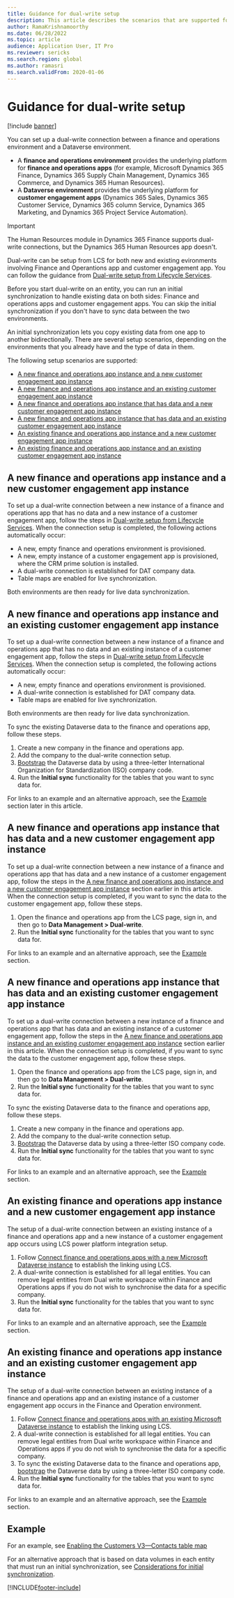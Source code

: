 ```yaml
---
title: Guidance for dual-write setup
description: This article describes the scenarios that are supported for dual-write setup.
author: RamaKrishnamoorthy
ms.date: 06/28/2022
ms.topic: article
audience: Application User, IT Pro
ms.reviewer: sericks
ms.search.region: global
ms.author: ramasri
ms.search.validFrom: 2020-01-06
---
```


# Guidance for dual-write setup

[!include [banner](../../includes/banner.md)]



You can set up a dual-write connection between a finance and operations environment and a Dataverse environment.

+ A **finance and operations environment** provides the underlying platform for **finance and operations apps** (for example, Microsoft Dynamics 365 Finance, Dynamics 365 Supply Chain Management, Dynamics 365 Commerce, and Dynamics 365 Human Resources).
+ A **Dataverse environment** provides the underlying platform for **customer engagement apps** (Dynamics 365 Sales, Dynamics 365 Customer Service, Dynamics 365 column Service, Dynamics 365 Marketing, and Dynamics 365 Project Service Automation).


> [!IMPORTANT]
> The Human Resources module in Dynamics 365 Finance supports dual-write connections, but the Dynamics 365 Human Resources app doesn't.

Dual-write can be setup from LCS for both new and existing evironments involving Finance and Operantions app and customer engagement app. You can follow the guidance from [Dual-write setup from Lifecycle Services](lcs-setup.md).

Before you start dual-write on an entity, you can run an initial synchronization to handle existing data on both sides: Finance and operations apps and customer engagement apps. You can skip the initial synchronization if you don't have to sync data between the two environments.

An initial synchronization lets you copy existing data from one app to another bidirectionally. There are several setup scenarios, depending on the environments that you already have and the type of data in them.

The following setup scenarios are supported:

+ [A new finance and operations app instance and a new customer engagement app instance](#new-new)
+ [A new finance and operations app instance and an existing customer engagement app instance](#new-existing)
+ [A new finance and operations app instance that has data and a new customer engagement app instance](#new-data-new)
+ [A new finance and operations app instance that has data and an existing customer engagement app instance](#new-data-existing)
+ [An existing finance and operations app instance and a new customer engagement app instance](#existing-new)
+ [An existing finance and operations app instance and an existing customer engagement app instance](#existing-existing)

## <a id="new-new"></a>A new finance and operations app instance and a new customer engagement app instance

To set up a dual-write connection between a new instance of a finance and operations app that has no data and a new instance of a customer engagement app, follow the steps in [Dual-write setup from Lifecycle Services](lcs-setup.md). When the connection setup is completed, the following actions automatically occur:

- A new, empty finance and operations environment is provisioned.
- A new, empty instance of a customer engagement app is provisioned, where the CRM prime solution is installed.
- A dual-write connection is established for DAT company data.
- Table maps are enabled for live synchronization.

Both environments are then ready for live data synchronization.

## <a id="new-existing"></a>A new finance and operations app instance and an existing customer engagement app instance

To set up a dual-write connection between a new instance of a finance and operations app that has no data and an existing instance of a customer engagement app, follow the steps in [Dual-write setup from Lifecycle Services](lcs-setup.md). When the connection setup is completed, the following actions automatically occur:

- A new, empty finance and operations environment is provisioned.
- A dual-write connection is established for DAT company data.
- Table maps are enabled for live synchronization.

Both environments are then ready for live data synchronization.

To sync the existing Dataverse data to the finance and operations app, follow these steps.

1. Create a new company in the finance and operations app.
2. Add the company to the dual-write connection setup.
3. [Bootstrap](bootstrap-company-data.md) the Dataverse data by using a three-letter International Organization for Standardization (ISO) company code.
4. Run the **Initial sync** functionality for the tables that you want to sync data for.

For links to an example and an alternative approach, see the [Example](#example) section later in this article.

## <a id="new-data-new"></a>A new finance and operations app instance that has data and a new customer engagement app instance

To set up a dual-write connection between a new instance of a finance and operations app that has data and a new instance of a customer engagement app, follow the steps in the [A new finance and operations app instance and a new customer engagement app instance](#new-new) section earlier in this article. When the connection setup is completed, if you want to sync the data to the customer engagement app, follow these steps.

1. Open the finance and operations app from the LCS page, sign in, and then go to **Data Management \> Dual-write**.
2. Run the **Initial sync** functionality for the tables that you want to sync data for.

For links to an example and an alternative approach, see the [Example](#example) section.

## <a id="new-data-existing"></a>A new finance and operations app instance that has data and an existing customer engagement app instance

To set up a dual-write connection between a new instance of a finance and operations app that has data and an existing instance of a customer engagement app, follow the steps in the [A new finance and operations app instance and an existing customer engagement app instance](#new-existing) section earlier in this article. When the connection setup is completed, if you want to sync the data to the customer engagement app, follow these steps.

1. Open the finance and operations app from the LCS page, sign in, and then go to **Data Management \> Dual-write**.
2. Run the **Initial sync** functionality for the tables that you want to sync data for.

To sync the existing Dataverse data to the finance and operations app, follow these steps.

1. Create a new company in the finance and operations app.
2. Add the company to the dual-write connection setup.
3. [Bootstrap](bootstrap-company-data.md) the Dataverse data by using a three-letter ISO company code.
4. Run the **Initial sync** functionality for the tables that you want to sync data for.

For links to an example and an alternative approach, see the [Example](#example) section.

## <a id="existing-new"></a>An existing finance and operations app instance and a new customer engagement app instance

The setup of a dual-write connection between an existing instance of a finance and operations app and a new instance of a customer engagement app occurs using LCS power platform integration setup.

1. Follow [Connect finance and operations apps with a new Microsoft Dataverse instance](/dynamics365/fin-ops-core/dev-itpro/power-platform/environment-lifecycle-connect-finops-new-dv.md) to establish the linking using LCS.
2. A dual-write connection is established for all legal entities. You can remove legal entities from Dual write workspace within Finance and Operations apps if you do not wish to synchronise the data for a specific company.
3. Run the **Initial sync** functionality for the tables that you want to sync data for.

For links to an example and an alternative approach, see the [Example](#example) section.

## <a id="existing-existing"></a>An existing finance and operations app instance and an existing customer engagement app instance

The setup of a dual-write connection between an existing instance of a finance and operations app and an existing instance of a customer engagement app occurs in the Finance and Operation environment.

1. Follow [Connect finance and operations apps with an existing Microsoft Dataverse instance](/dynamics365/fin-ops-core/dev-itpro/power-platform/environment-lifecycle-connect-finops-existing-dv.md) to establish the linking using LCS.
2. A dual-write connection is established for all legal entities. You can remove legal entities from Dual write workspace within Finance and Operations apps if you do not wish to synchronise the data for a specific company.
3. To sync the existing Dataverse data to the finance and operations app, [bootstrap](bootstrap-company-data.md) the Dataverse data by using a three-letter ISO company code.
4. Run the **Initial sync** functionality for the tables that you want to sync data for.

For links to an example and an alternative approach, see the [Example](#example) section.

## Example

For an example, see [Enabling the Customers V3—Contacts table map](enable-entity-map.md#enable-table-map)

For an alternative approach that is based on data volumes in each entity that must run an initial synchronization, see [Considerations for initial synchronization](initial-sync-guidance.md).


[!INCLUDE[footer-include](../../../../includes/footer-banner.md)]
